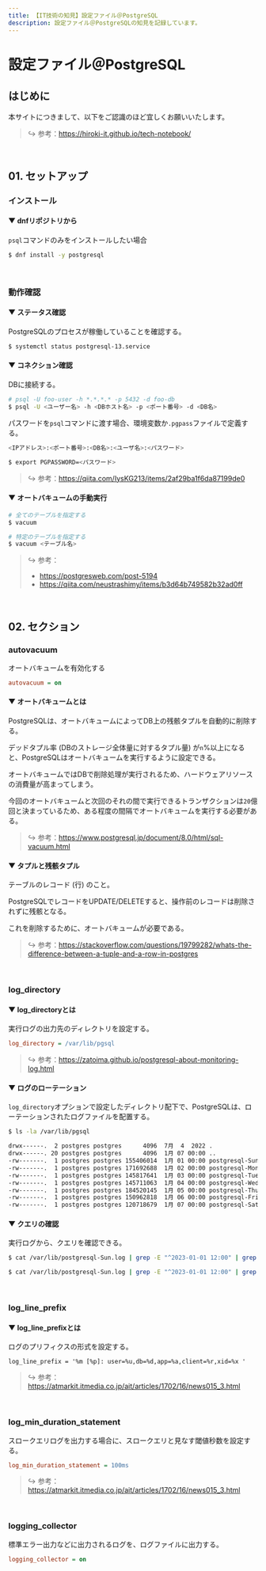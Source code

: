 ```yaml
---
title: 【IT技術の知見】設定ファイル＠PostgreSQL
description: 設定ファイル＠PostgreSQLの知見を記録しています。
---
```


# 設定ファイル＠PostgreSQL

## はじめに

本サイトにつきまして、以下をご認識のほど宜しくお願いいたします。

> ↪️ 参考：https://hiroki-it.github.io/tech-notebook/

<br>

## 01. セットアップ

### インストール

#### ▼ dnfリポジトリから

`psql`コマンドのみをインストールしたい場合

```bash
$ dnf install -y postgresql
```

<br>

### 動作確認

#### ▼ ステータス確認

PostgreSQLのプロセスが稼働していることを確認する。

```bash
$ systemctl status postgresql-13.service
```

#### ▼ コネクション確認

DBに接続する。

```bash
# psql -U foo-user -h *.*.*.* -p 5432 -d foo-db
$ psql -U <ユーザー名> -h <DBホスト名> -p <ポート番号> -d <DB名>
```

パスワードを`psql`コマンドに渡す場合、環境変数か`.pgpass`ファイルで定義する。

```bash
<IPアドレス>:<ポート番号>:<DB名>:<ユーザ名>:<パスワード>
```

```bash
$ export PGPASSWORD=<パスワード>
```

> ↪️ 参考：https://qiita.com/IysKG213/items/2af29ba1f6da87199de0

#### ▼ オートバキュームの手動実行

```bash
# 全てのテーブルを指定する
$ vacuum
```

```bash
# 特定のテーブルを指定する
$ vacuum <テーブル名>
```

> ↪️ 参考：
>
> - https://postgresweb.com/post-5194
> - https://qiita.com/neustrashimy/items/b3d64b749582b32ad0ff

<br>

## 02. セクション

### autovacuum

オートバキュームを有効化する

```ini
autovacuum = on
```

#### ▼ オートバキュームとは

PostgreSQLは、オートバキュームによってDB上の残骸タプルを自動的に削除する。

デッドタプル率 (DBのストレージ全体量に対するタプル量) が`n`%以上になると、PostgreSQLはオートバキュームを実行するように設定できる。

オートバキュームではDBで削除処理が実行されるため、ハードウェアリソースの消費量が高まってしまう。

今回のオートバキュームと次回のそれの間で実行できるトランザクションは`20`億回と決まっているため、ある程度の間隔でオートバキュームを実行する必要がある。

> ↪️ 参考：https://www.postgresql.jp/document/8.0/html/sql-vacuum.html

#### ▼ タプルと残骸タプル

テーブルのレコード (行) のこと。

PostgreSQLでレコードをUPDATE/DELETEすると、操作前のレコードは削除されずに残骸となる。

これを削除するために、オートバキュームが必要である。

> ↪️ 参考：https://stackoverflow.com/questions/19799282/whats-the-difference-between-a-tuple-and-a-row-in-postgres

<br>

### log_directory

#### ▼ log_directoryとは

実行ログの出力先のディレクトリを設定する。

```ini
log_directory = /var/lib/pgsql
```

> ↪️ 参考：https://zatoima.github.io/postgresql-about-monitoring-log.html

#### ▼ ログのローテーション

`log_directory`オプションで設定したディレクトリ配下で、PostgreSQLは、ローテーションされたログファイルを配置する。

```bash
$ ls -la /var/lib/pgsql

drwx------.  2 postgres postgres      4096  7月  4  2022 .
drwx------. 20 postgres postgres      4096  1月 07 00:00 ..
-rw-------.  1 postgres postgres 155406014  1月 01 00:00 postgresql-Sun.log
-rw-------.  1 postgres postgres 171692688  1月 02 00:00 postgresql-Mon.log
-rw-------.  1 postgres postgres 145817641  1月 03 00:00 postgresql-Tue.log
-rw-------.  1 postgres postgres 145711063  1月 04 00:00 postgresql-Wed.log
-rw-------.  1 postgres postgres 184520145  1月 05 00:00 postgresql-Thu.log
-rw-------.  1 postgres postgres 150962818  1月 06 00:00 postgresql-Fri.log
-rw-------.  1 postgres postgres 120718679  1月 07 00:00 postgresql-Sat.log
```

#### ▼ クエリの確認

実行ログから、クエリを確認できる。

```bash
$ cat /var/lib/postgresql-Sun.log | grep -E "^2023-01-01 12:00" | grep "statement: SELECT"

$ cat /var/lib/postgresql-Sun.log | grep -E "^2023-01-01 12:00" | grep "statement: INSERT"
```

<br>

### log_line_prefix

#### ▼ log_line_prefixとは

ログのプリフィクスの形式を設定する。

```
log_line_prefix = '%m [%p]: user=%u,db=%d,app=%a,client=%r,xid=%x '
```

> ↪️ 参考：https://atmarkit.itmedia.co.jp/ait/articles/1702/16/news015_3.html

<br>

### log_min_duration_statement

スロークエリログを出力する場合に、スロークエリと見なす閾値秒数を設定する。

```ini
log_min_duration_statement = 100ms
```

> ↪️ 参考：https://atmarkit.itmedia.co.jp/ait/articles/1702/16/news015_3.html

<br>

### logging_collector

標準エラー出力などに出力されるログを、ログファイルに出力する。

```ini
logging_collector = on
```

<br>
